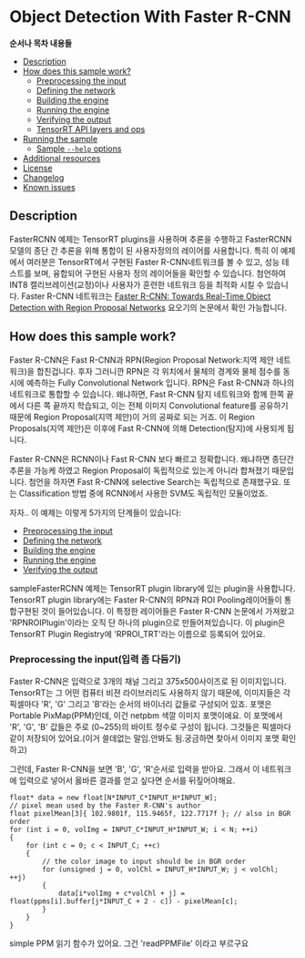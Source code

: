 # Object Detection With Faster R-CNN

**순서나 목차 내용들**
- [Description](#description)
- [How does this sample work?](#how-does-this-sample-work)
    * [Preprocessing the input](#preprocessing-the-input)
    * [Defining the network](#defining-the-network)
    * [Building the engine](#building-the-engine)
    * [Running the engine](#running-the-engine)
    * [Verifying the output](#verifying-the-output)
    * [TensorRT API layers and ops](#tensorrt-api-layers-and-ops)
- [Running the sample](#running-the-sample)
    * [Sample `--help` options](#sample---help-options)
- [Additional resources](#additional-resources)
- [License](#license)
- [Changelog](#changelog)
- [Known issues](#known-issues)


## Description

FasterRCNN 예제는 TensorRT plugins을 사용하며 추론을 수행하고 FasterRCNN모델의 종단 간 추론을 위해 통합이 된 사용자정의의 레이어를 사용합니다. 특히 이 예제에서 여러분은 TensorRT에서 구현된 Faster R-CNN네트워크를 볼 수 있고, 성능 테스트를 보며, 융합되어 구현된 사용자 정의 레이어들을 확인할 수 있습니다. 첨언하여 INT8 캘리브레이션(교정)이나 사용자가 훈련한 네트워크 등을 최적화 시킬 수 있습니다. Faster R-CNN 네트워크는 [Faster R-CNN: Towards Real-Time Object Detection with Region Proposal Networks](https://arxiv.org/abs/1506.01497) 요오기의 논문에서 확인 가능합니다.

## How does this sample work?

Faster R-CNN은 Fast R-CNN과 RPN(Region Proposal Network:지역 제안 네트워크)을 합친겁니다. 후자 그러니깐 RPN은 각 위치에서 물체의 경계와 물체 점수를 동시에 예측하는 Fully Convolutional Network 입니다. RPN은 Fast R-CNN과 하나의 네트워크로 통합할 수 있습니다. 왜냐하면, Fast R-CNN 탐지 네트워크와 함께 한쪽 끝에서 다른 쪽 끝까지 학습되고, 이는 전체 이미지 Convolutional feature를 공유하기 때문에 Region Proposal(지역 제안)이 거의 공짜로 되는 거죠. 이 Region Proposals(지역 제안)은 이후에 Fast R-CNN에 의해 Detection(탐지)에 사용되게 됩니다.

Faster R-CNN은 RCNN이나 Fast R-CNN 보다 빠르고 정확합니다. 왜냐하면 종단간 추론을 가능케 하였고 Region Proposal이 독립적으로 있는게 아니라 합쳐졌기 때문입니다. 첨언을 하자면 Fast R-CNN에 selective Search는 독립적으로 존재했구요. 또는 Classification 방법 중에 RCNN에서 사용한 SVM도 독립적인 모듈이었죠.

자자.. 이 예제는 이렇게 5가지의 단계들이 있습니다:
- [Preprocessing the input](#preprocessing-the-input)
- [Defining the network](#defining-the-network)
- [Building the engine](#building-the-engine)
- [Running the engine](#running-the-engine)
- [Verifying the output](#verifying-the-output)

sampleFasterRCNN 예제는 TensorRT plugin library에 있는 plugin을 사용합니다. TensorRT plugin library에는 Faster R-CNN의 RPN과 ROI Pooling레이어들이 통합구현된 것이 들어있습니다. 이 특정한 레이어들은 Faster R-CNN 논문에서 가져왔고 'RPNROIPlugin'이라는 오직 단 하나의 plugin으로 만들어져있습니다. 이 plugin은 TensorRT Plugin Registry에 'RPROI_TRT'라는 이름으로 등록되어 있어요.

### Preprocessing the input(입력 좀 다듬기)

Faster R-CNN은 입력으로 3개의 채널 그리고 375x500사이즈로 된 이미지입니다. TensorRT는 그 어떤 컴퓨터 비젼 라이브러리도 사용하지 않기 때문에, 이미지들은 각 픽셀마다 'R', 'G' 그리고 'B'라는 순서의 바이너리 값들로 구성되어 있죠. 포맷은 Portable PixMap(PPM)인데, 이건 netpbm 색깔 이미지 포맷이에요. 이 포맷에서 'R', 'G', 'B' 값들은 주로 (0~255)의 바이트 정수로 구성이 됩니다. 그것들은 픽셀마다 같이 저장되어 있어요.(이거 쓸데없는 말임.안봐도 됨.궁금하면 찾아서 이미지 포맷 확인하고)

그런데, Faster R-CNN을 보면 'B', 'G', 'R'순서로 입력을 받아요. 그래서 이 네트워크에 입력으로 넣어서 옳바른 결과를 얻고 싶다면 순서를 뒤짚어야해요.

```
float* data = new float[N*INPUT_C*INPUT_H*INPUT_W];
// pixel mean used by the Faster R-CNN's author
float pixelMean[3]{ 102.9801f, 115.9465f, 122.7717f }; // also in BGR order
for (int i = 0, volImg = INPUT_C*INPUT_H*INPUT_W; i < N; ++i)
{
	for (int c = 0; c < INPUT_C; ++c)
	{
		// the color image to input should be in BGR order
		for (unsigned j = 0, volChl = INPUT_H*INPUT_W; j < volChl; ++j)
        {
            data[i*volImg + c*volChl + j] =  float(ppms[i].buffer[j*INPUT_C + 2 - c]) - pixelMean[c];
        }
	}
}
```
simple PPM 읽기 함수가 있어요. 그건 'readPPMFile' 이라고 부르구요
